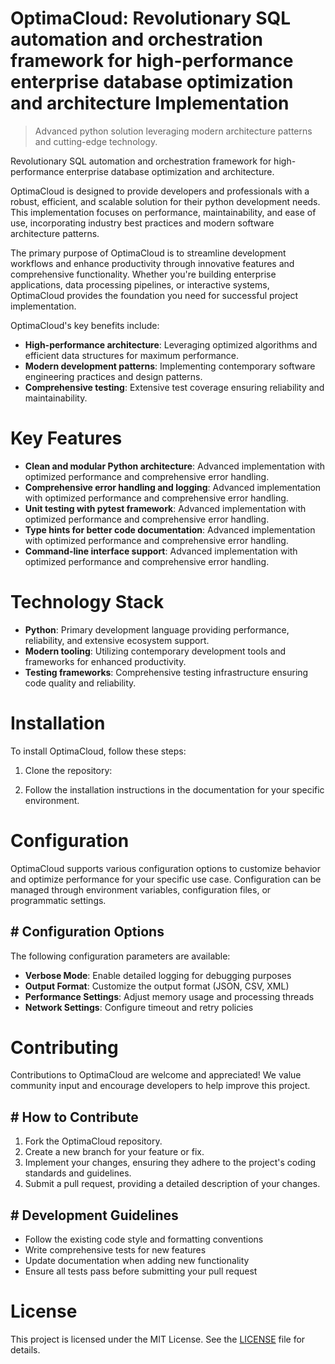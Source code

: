 <!-- fallback_OptimaCloud_20250727052632_65431 -->

# OptimaCloud: Revolutionary SQL automation and orchestration framework for high-performance enterprise database optimization and architecture Implementation
> Advanced python solution leveraging modern architecture patterns and cutting-edge technology.

Revolutionary SQL automation and orchestration framework for high-performance enterprise database optimization and architecture.

OptimaCloud is designed to provide developers and professionals with a robust, efficient, and scalable solution for their python development needs. This implementation focuses on performance, maintainability, and ease of use, incorporating industry best practices and modern software architecture patterns.

The primary purpose of OptimaCloud is to streamline development workflows and enhance productivity through innovative features and comprehensive functionality. Whether you're building enterprise applications, data processing pipelines, or interactive systems, OptimaCloud provides the foundation you need for successful project implementation.

OptimaCloud's key benefits include:

* **High-performance architecture**: Leveraging optimized algorithms and efficient data structures for maximum performance.
* **Modern development patterns**: Implementing contemporary software engineering practices and design patterns.
* **Comprehensive testing**: Extensive test coverage ensuring reliability and maintainability.

# Key Features

* **Clean and modular Python architecture**: Advanced implementation with optimized performance and comprehensive error handling.
* **Comprehensive error handling and logging**: Advanced implementation with optimized performance and comprehensive error handling.
* **Unit testing with pytest framework**: Advanced implementation with optimized performance and comprehensive error handling.
* **Type hints for better code documentation**: Advanced implementation with optimized performance and comprehensive error handling.
* **Command-line interface support**: Advanced implementation with optimized performance and comprehensive error handling.

# Technology Stack

* **Python**: Primary development language providing performance, reliability, and extensive ecosystem support.
* **Modern tooling**: Utilizing contemporary development tools and frameworks for enhanced productivity.
* **Testing frameworks**: Comprehensive testing infrastructure ensuring code quality and reliability.

# Installation

To install OptimaCloud, follow these steps:

1. Clone the repository:


2. Follow the installation instructions in the documentation for your specific environment.

# Configuration

OptimaCloud supports various configuration options to customize behavior and optimize performance for your specific use case. Configuration can be managed through environment variables, configuration files, or programmatic settings.

## # Configuration Options

The following configuration parameters are available:

* **Verbose Mode**: Enable detailed logging for debugging purposes
* **Output Format**: Customize the output format (JSON, CSV, XML)
* **Performance Settings**: Adjust memory usage and processing threads
* **Network Settings**: Configure timeout and retry policies

# Contributing

Contributions to OptimaCloud are welcome and appreciated! We value community input and encourage developers to help improve this project.

## # How to Contribute

1. Fork the OptimaCloud repository.
2. Create a new branch for your feature or fix.
3. Implement your changes, ensuring they adhere to the project's coding standards and guidelines.
4. Submit a pull request, providing a detailed description of your changes.

## # Development Guidelines

* Follow the existing code style and formatting conventions
* Write comprehensive tests for new features
* Update documentation when adding new functionality
* Ensure all tests pass before submitting your pull request

# License

This project is licensed under the MIT License. See the [LICENSE](https://github.com/marcmotta/OptimaCloud/blob/main/LICENSE) file for details.
